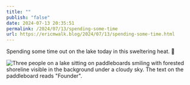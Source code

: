```yaml
---
title: ""
publish: "false"
date: 2024-07-13 20:35:51
permalink: /2024/07/13/spending-some-time
url: https://ericmwalk.blog/2024/07/13/spending-some-time.html
---
```


Spending some time out on the lake today in this sweltering heat. 🥵

![Three people on a lake sitting on paddleboards smiling with forested shoreline visible in the background under a cloudy sky. The text on the paddleboard reads "Founder".](https://ericmwalk.blog/uploads/2024/img-4213.jpeg)